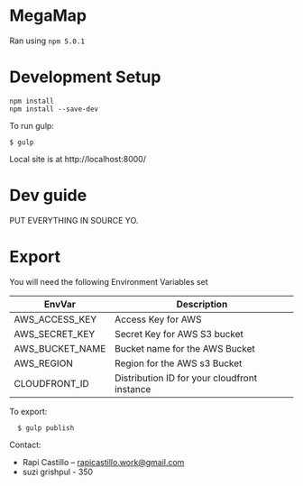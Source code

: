 # MegaMap

Ran using `npm 5.0.1`

# Development Setup

```
npm install
npm install --save-dev
```

To run gulp:

    $ gulp

Local site is at http://localhost:8000/

# Dev guide

PUT EVERYTHING IN SOURCE YO.

# Export

You will need the following Environment Variables set

| EnvVar | Description |
|- |- |
| AWS_ACCESS_KEY | Access Key for AWS |
| AWS_SECRET_KEY | Secret Key for AWS S3 bucket |
| AWS_BUCKET_NAME | Bucket name for the AWS Bucket |
| AWS_REGION | Region for the AWS s3 Bucket|
| CLOUDFRONT_ID | Distribution ID for your cloudfront instance |

To export:

```
  $ gulp publish
```

Contact:

* Rapi Castillo – rapicastillo.work@gmail.com
* suzi grishpul - 350
